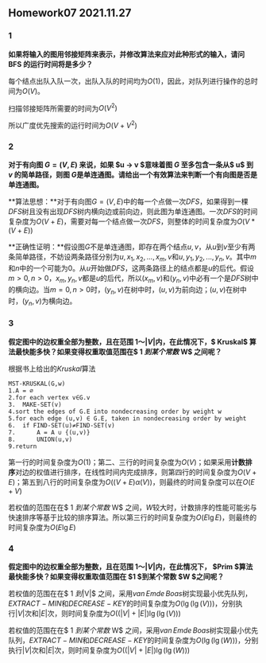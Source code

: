 ## Homework07 2021.11.27

### 1

**如果将输入的图用邻接矩阵来表示，并修改算法来应对此种形式的输入，请问 BFS 的运行时间将是多少？**  

每个结点出队入队一次，出队入队的时间均为$O(1)$，因此，对队列进行操作的总时间为$O(V)$。

扫描邻接矩阵所需要的时间为$O(V^2)$

所以广度优先搜索的运行时间为$O(V+V^2)$



### 2

**对于有向图 $G = (V,E)$ 来说，如果 $u → v $意味着图 $G$ 至多包含一条从$ u$ 到 $v$ 的简单路径，则图 $G$是单连通图。请给出一个有效算法来判断一个有向图是否是单连通图。**  

**算法思想：**对于有向图$G=(V,E)$中的每一个点做一次$DFS$，如果得到一棵$DFS$树且没有出现$DFS$树内横向边或前向边，则此图为单连通图。一次$DFS$的时间复杂度为$O(V+E)$，需要对每一个结点做一次$DFS$，则整体的时间复杂度为$O(V*(V+E))$

**正确性证明：**假设图$G$不是单连通图，即存在两个结点$u,v$，从$u$到$v$至少有两条简单路径，不妨设两条路径分别为$u,x_1,x_2,...,x_m,v$和$u,y_1,y_2,...,y_n,v$。其中$m$和$n$中的一个可能为$0$。从$u$开始做$DFS$，这两条路径上的结点都是$u$的后代。假设$m>0,n>0$，$x_m,y_n,v$都是$u$的后代，所以$(x_m,v)$和$(y_n,v)$中必有一个是$DFS$树中的横向边。当$m=0,n>0$时，$(y_n,v)$在树中时，$(u,v)$为前向边；$(u,v)$在树中时，$(y_n,v)$为横向边。



### 3

**假定图中的边权重全部为整数，且在范围 $1～|V|$内，在此情况下，$ Kruskal$ 算法最快能多快？如果变得权重取值范围在$ 1 $到某个常数$ W$ 之间呢？**  

根据书上给出的$Kruskal$算法

```
MST-KRUSKAL(G,w)
1.A = ∅
2.for each vertex v∈G.v
3.	MAKE-SET(v)
4.sort the edges of G.E into nondecreasing order by weight w
5.for each edge (u,v) ∈ G.E, taken in nondecreasing order by weight
6.	if FIND-SET(u)≠FIND-SET(v)
7.		A = A ∪ {(u,v)}
8.		UNION(u,v)
9.return
```

第一行的时间复杂度为$O(1)$；第二、三行的时间复杂度为$O(V)$；如果采用**计数排序**对边的权值进行排序，在线性时间内完成排序，则第四行的时间复杂度为$O(V+E)$；第五到八行的时间复杂度为$O((V+E) \alpha(V))$，则最终的时间复杂度可以在$O(E+V)$

若权值的范围在在$ 1 $到某个常数$ W$ 之间，$W$较大时，计数排序的性能可能劣与快速排序等基于比较的排序算法。所以第三行的时间复杂度为$O(E \lg E)$，则最终的时间复杂度为$O(E\lg E)$

### 4

**假定图中的边权重全部为整数，且在范围 $1～|V|$内，在此情况下， $Prim $算法最快能多快？如果变得权重取值范围在 $1 $到某个常数 $W $之间呢？**  

若权值的范围在在$ 1 $到$|V|$ 之间，采用$van\, Emde\, Boas$树实现最小优先队列，$EXTRACT-MIN$和$DECREASE-KEY$的时间复杂度为$O(\lg(\lg(V)))$，分别执行$|V|$次和$|E|$次，则时间复杂度为$O((|V|+|E|)\lg(\lg(V)))$

若权值的范围在在$ 1 $到某个常数$ W$ 之间，采用$van\, Emde\, Boas$树实现最小优先队列，$EXTRACT-MIN$和$DECREASE-KEY$的时间复杂度为$O(\lg(\lg(W)))$，分别执行$|V|$次和$|E|$次，则时间复杂度为$O((|V|+|E|)\lg(\lg(W)))$

